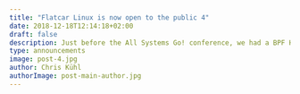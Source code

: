 ```yaml
---
title: "Flatcar Linux is now open to the public 4"
date: 2018-12-18T12:14:18+02:00
draft: false
description: Just before the All Systems Go! conference, we had a BPF Hackfest at the Kinvolk office and one of the topics of discussion was to document different BPF ELF loaders. This blog post is the result of it.
type: announcements
image: post-4.jpg
author: Chris Kühl
authorImage: post-main-author.jpg
---
```


